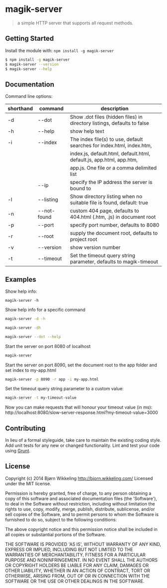 # magik-server

> a simple HTTP server that supports all request methods.


## Getting Started

Install the module with: `npm install -g magik-server`

```sh
$ npm install -g magik-server
$ magik-server --version
$ magik-server --help
```


## Documentation

Command line options:

| shorthand | command      | description
| --------- | ------------ | ----------------------------------------------------------------------- |
| -d        | --dot        | Show .dot files (hidden files) in directory listings, defaults to false |
| -h        | --help       | show help text                                                          |
| -i        | --index      | The index file(s) to use, default searches for index.html, index.htm,   |
|           |              | index.js, default.html, default.html, default.js, app.html, app.htm,    |
|           |              | app.js. One file or a comma delimited list                              |
|           | --ip         | specify the IP address the server is bound to                           |
| -l        | --listing    | Show directory listing when no suitable file is found, default: true    |
| -n        | --not-found  | custom 404 page, defaults to 404.html (.htm, .js) in document root      |
| -p        | --port       | specify port number, defaults to 8080                                   |
| -r        | --root       | supply the document root, defaults to project root                      |
| -v        | --version    | show version number                                                     |
| -t        | --timeout    | Set the timeout query string parameter, defaults to magik-timeout       |


## Examples

Show help info:
```shell
magik-server -h
```

Show help info for a specific command
```sh
magik-server -d -h

magik-server -dh

magik-server --dot --help
```

Start the server on port 8080 of localhost
```sh
magik-server
```

Start the server on port 8090, set the document root to the app folder and set index to my-app.html
```sh
magik-server -p 8090 -r app -i my-app.html
```

Set the timeout query string parameter to a custom value:
```sh
magik-server -t my-timeout-value
```
Now you can make requests that will honour your timeout value (in ms):
http://localhost:8080/slow-server-response.html?my-timeout-value=3000

## Contributing

In lieu of a formal styleguide, take care to maintain the existing coding style.
Add unit tests for any new or changed functionality. Lint and test your code using [Grunt](http://gruntjs.com).


## License

Copyright (c) 2014 Bjørn Wikkeling http://bjorn.wikkeling.com/
Licensed under the MIT license.

Permission is hereby granted, free of charge, to any person obtaining a copy of this software and associated documentation files (the 'Software'), to deal in the Software without restriction, including without limitation the rights to use, copy, modify, merge, publish, distribute, sublicense, and/or sell copies of the Software, and to permit persons to whom the Software is furnished to do so, subject to the following conditions:

The above copyright notice and this permission notice shall be included in all copies or substantial portions of the Software.

THE SOFTWARE IS PROVIDED 'AS IS', WITHOUT WARRANTY OF ANY KIND, EXPRESS OR IMPLIED, INCLUDING BUT NOT LIMITED TO THE WARRANTIES OF MERCHANTABILITY, FITNESS FOR A PARTICULAR PURPOSE AND NONINFRINGEMENT. IN NO EVENT SHALL THE AUTHORS OR COPYRIGHT HOLDERS BE LIABLE FOR ANY CLAIM, DAMAGES OR OTHER LIABILITY, WHETHER IN AN ACTION OF CONTRACT, TORT OR OTHERWISE, ARISING FROM, OUT OF OR IN CONNECTION WITH THE SOFTWARE OR THE USE OR OTHER DEALINGS IN THE SOFTWARE.
